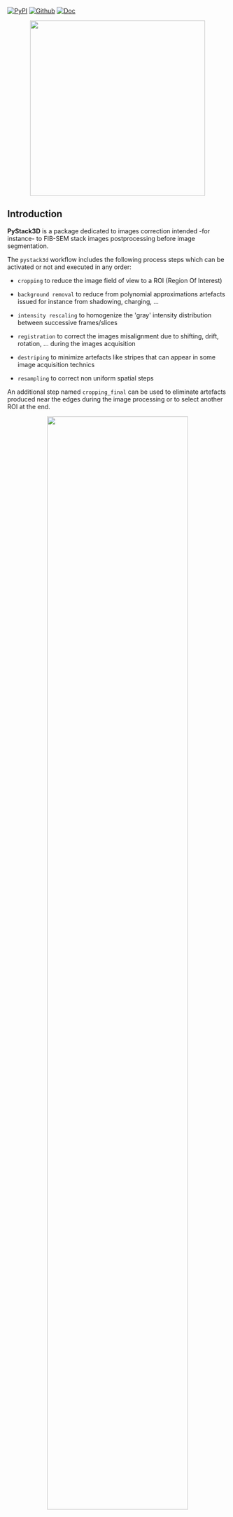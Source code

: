[![PyPI](https://img.shields.io/pypi/v/pystack3d?label=pypi%20package)](https://pypi.org/project/pystack3d/)
[![Github](https://img.shields.io/badge/GitHub-GPL--3.0-informational)](https://github.com/CEA-MetroCarac/pystack3d)
[![Doc](https://img.shields.io/badge/%F0%9F%95%AE-docs-green.svg)](https://cea-metrocarac.github.io/pystack3d/doc/index.html)


<p align="center" width="100%">
    <img align="center" width=400 src=https://cea-metrocarac.github.io/pystack3d/logo.png>
</p>

## Introduction

**PyStack3D** is a package dedicated to images correction intended -for instance- to FIB-SEM stack images postprocessing before image segmentation.

The ``pystack3d`` workflow includes the following process steps which can be activated or not and executed in any order:

- ``cropping`` to reduce the image field of view to a ROI (Region Of Interest)

- ``background removal`` to reduce from polynomial approximations artefacts issued for instance from shadowing, charging, ...

- ``intensity rescaling`` to homogenize the 'gray' intensity distribution between successive frames/slices

- ``registration`` to correct the images misalignment due to shifting, drift, rotation, ... during the images acquisition

- ``destriping`` to minimize artefacts like stripes that can appear in some image acquisition technics

- ``resampling`` to correct non uniform spatial steps

An additional step named `cropping_final` can be used to eliminate artefacts produced near the edges during the image processing or to select another ROI at the end.

<p align="center" width="100%">
    <img align="center" width=80%" src=https://cea-metrocarac.github.io/pystack3d/pystack3d.png> <br>
    <em>a) Synthetic case illustrating the defects to be removed by <b>PyStack3D</b>. b) Corrected stack. c) Ground truth.</em>
</p>

<p align="center" width="100%">
    <img align="center" width=100%" src=https://cea-metrocarac.github.io/pystack3d/process_steps_real.png> <br>
    <em>Illustration of a FIB-SEM image correction using some of the <b>PyStack3D</b> process steps.</em>
</p>

## Installation

```
pip install pystack3d
```

## Tests and examples execution

For tests and examples execution, the full ``pystack3d`` project has to be installed via ``git``:

```
    git clone https://github.com/CEA-MetroCarac/pystack3d.git
    cd [path_to_your_pystack3d_project]
```

Once the project has been cloned, the python environment has to be created and completed with the ``pytest`` package (for testing):

```
    pip install poetry
    poetry install
    pip install pytest
```

Then the tests and the examples can be executed as follows:

```
    pytest
    cd examples
    python ex_synthetic_stack.py
    python ex_real_stack.py
```

## Acknowledgements

This work, carried out on the CEA - Platform for Nanocharacterisation (PFNC), was supported by the “Recherche Technologique de Base” program of the French National Research Agency (ANR).

## Citations

In case you use the results of this code in an article, please cite:

- Quéméré P., David T. (2024). PyStack3D: A Python package for fast image stack correction. *Journal of Open Source Software. (submitted)*

additional citations for the <b>destriping</b>:

- Pavy K., Quéméré P. (2024). Pyvsnr 2.0.0. Zenodo. https://doi.org/10.5281/zenodo.10623640

- Fehrenbach J., Weiss P., Lorenzo C. (2012). Variational algorithms to remove stationary noise: applications to microscopy imaging. *IEEE Transactions on Image Processing 21.10 (2012): 4420-4430.*

additional citation for the <b>registration</b>:

- Thévenaz P., Ruttimann U.E., Unser M. (1998), A Pyramid Approach to Subpixel Registration Based on Intensity, *IEEE Transactions on Image Processing, vol. 7, no. 1, pp. 27-41, January 1998*